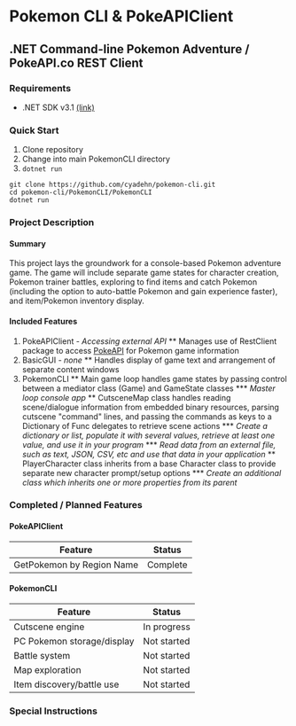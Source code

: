 # Pokemon CLI & PokeAPIClient
## .NET Command-line Pokemon Adventure / PokeAPI.co REST Client
### Requirements
* .NET SDK v3.1 [(link)](https://dotnet.microsoft.com/download/dotnet-core/3.1)
### Quick Start
1. Clone repository
2. Change into main PokemonCLI directory
3. `dotnet run`
```
git clone https://github.com/cyadehn/pokemon-cli.git
cd pokemon-cli/PokemonCLI/PokemonCLI
dotnet run
```
### Project Description
#### Summary
This project lays the groundwork for a console-based Pokemon adventure game. The game will include separate game states for character creation, Pokemon trainer battles, exploring to find items and catch Pokemon (including the option to auto-battle Pokemon and gain experience faster), and item/Pokemon inventory display.

#### Included Features
1. PokeAPIClient - *Accessing external API* 
** Manages use of RestClient package to access [PokeAPI](https://pokeapi.co/) for Pokemon game information
2. BasicGUI - *none*
** Handles display of game text and arrangement of separate content windows
3. PokemonCLI
** Main game loop handles game states by passing control between a mediator class (Game) and GameState classes
*** *Master loop console app*
** CutsceneMap class handles reading scene/dialogue information from embedded binary resources, parsing cutscene "command" lines, and passing the commands as keys to a Dictionary of Func<T> delegates to retrieve scene actions
*** *Create a dictionary or list, populate it with several values, retrieve at least one value, and use it in your program*
*** *Read data from an external file, such as text, JSON, CSV, etc and use that data in your application*
** PlayerCharacter class inherits from a base Character class to provide separate new character prompt/setup options
*** *Create an additional class which inherits one or more properties from its parent*
### Completed / Planned Features

#### PokeAPIClient
Feature | Status
-- | --
GetPokemon by Region Name | Complete

#### PokemonCLI
Feature | Status
-- | --
Cutscene engine | In progress
PC Pokemon storage/display | Not started
Battle system | Not started
Map exploration | Not started
Item discovery/battle use | Not started


### Special Instructions
